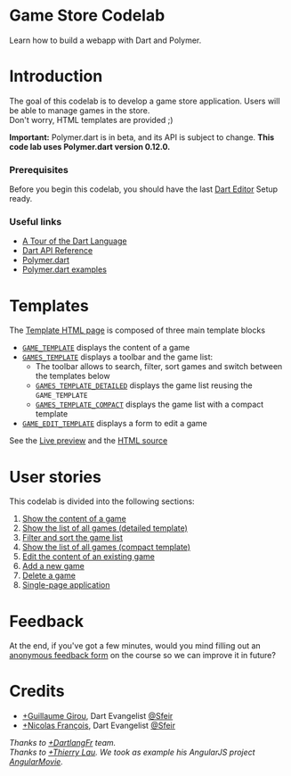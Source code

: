 Game Store Codelab
==================

Learn how to build a webapp with Dart and Polymer.  
<!--
TODO:
- Add wiki common references for images
- Tests all links
- Publish on gh-pages branches and add a link to the template
-->
# Introduction
The goal of this codelab is to develop a game store application. Users will be able to manage games in the store.  
Don't worry, HTML templates are provided ;)

**Important:**
Polymer.dart is in beta, and its API is subject to change.
**This code lab uses Polymer.dart version 0.12.0.**

### Prerequisites
Before you begin this codelab, you should have the last [Dart Editor][1] Setup ready.

### Useful links
- [A Tour of the Dart Language][2]
- [Dart API Reference][3]
- [Polymer.dart][4]
- [Polymer.dart examples][5]

# Templates
The [Template HTML page][6] is composed of three main template blocks

- [`GAME_TEMPLATE`][GAME_TEMPLATE] displays the content of a game
- [`GAMES_TEMPLATE`][GAMES_TEMPLATE] displays a toolbar and the game list:
  - The toolbar allows to search, filter, sort games and switch between the templates below
  - [`GAMES_TEMPLATE_DETAILED`][GAMES_TEMPLATE_DETAILED] displays the game list reusing the `GAME_TEMPLATE`
  - [`GAMES_TEMPLATE_COMPACT`][GAMES_TEMPLATE_COMPACT] displays the game list with a compact template
- [`GAME_EDIT_TEMPLATE`][GAME_EDIT_TEMPLATE] displays a form to edit a game

See the [Live preview][6] and the [HTML source](../../blob/master/template/index.html)

# User stories
This codelab is divided into the following sections:

1. [Show the content of a game](user-story-1.md)
2. [Show the list of all games (detailed template)](user-story-2.md)
3. [Filter and sort the game list](user-story-3.md)
4. [Show the list of all games (compact template)](user-story-4.md)
5. [Edit the content of an existing game](user-story-5.md)
6. [Add a new game](user-story-6.md)
7. [Delete a game](user-story-7.md)
8. [Single-page application](user-story-8.md)

# Feedback
At the end, if you've got a few minutes, would you mind filling out an [anonymous feedback form][feedback] on the course so we can improve it in future?

# Credits

- [+Guillaume Girou](https://plus.google.com/+GuillaumeGirou), Dart Evangelist [@Sfeir](http://www.sfeir.com/)
- [+Nicolas François](https://plus.google.com/+NicolasFrancois), Dart Evangelist [@Sfeir](http://www.sfeir.com/)

_Thanks to [+DartlangFr](http://gplus.to/dartlangfr) team._  
_Thanks to [+Thierry Lau](https://plus.google.com/+ThierryLAU). We took as example his AngularJS project [AngularMovie](https://github.com/lauterry/angularmovie)._

  [1]: https://www.dartlang.org/
  [2]: https://www.dartlang.org/docs/dart-up-and-running/contents/ch02.html
  [3]: http://api.dartlang.org/docs/channels/stable/latest/
  [4]: https://www.dartlang.org/polymer-dart/
  [5]: https://github.com/sethladd/dart-polymer-dart-examples/tree/master/web
  [6]: http://dartlangfr.github.io/game-store-codelab/template/
  [feedback]: https://docs.google.com/forms/d/1gTHgo6LhNhhBMOkwaUEFZuvHQMdtnaklZbW8_4MCAcY/viewform?entry.1890092742=At%C2%A0dotJS+Workshop,+Nov.+30th,+2013&entry.1014593415=France&entry.475282761

  [GAME_TEMPLATE]: ../../blob/master/template/index.html#L36-L49
  [GAMES_TEMPLATE]: ../../blob/master/template/index.html#L53-L139
  [GAMES_TEMPLATE_DETAILED]: ../../blob/master/template/index.html#L70-L109
  [GAMES_TEMPLATE_COMPACT]: ../../blob/master/template/index.html#L111-L138
  [GAME_EDIT_TEMPLATE]: ../../blob/master/template/index.html#L143-L173  
